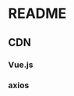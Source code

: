 # README

## CDN

### Vue.js
<script src="https://cdn.jsdelivr.net/npm/vue@2.6.11"></script>

### axios
<script src="https://unpkg.com/axios/dist/axios.min.js"></script>